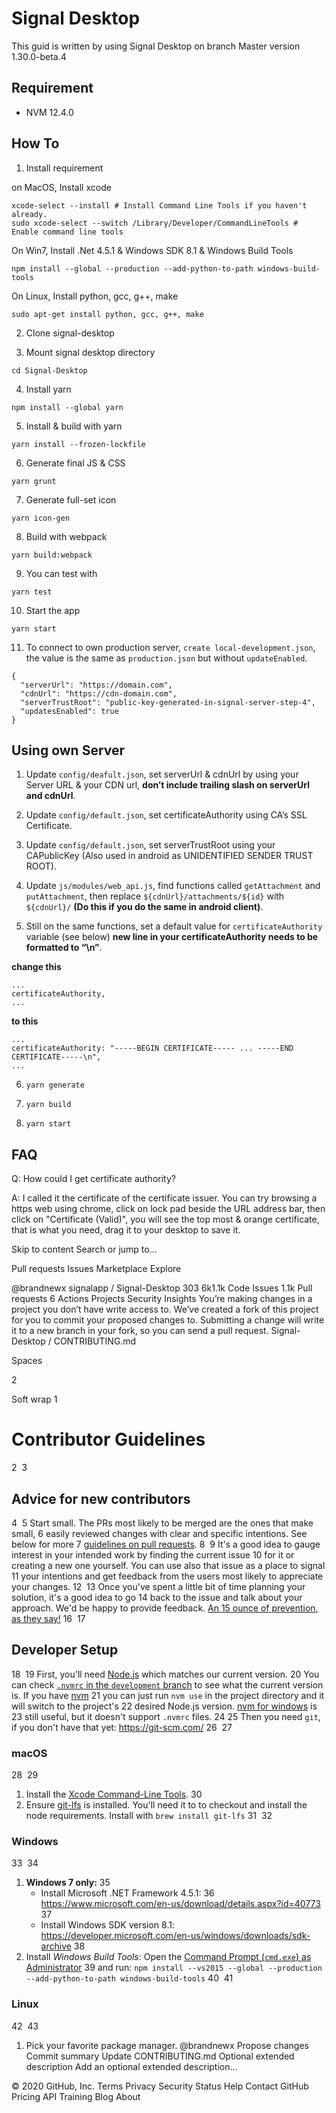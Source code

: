 # Signal Desktop
This guid is written by using Signal Desktop on branch Master version 1.30.0-beta.4

## Requirement
* NVM 12.4.0

## How To
1. Install requirement

on MacOS, Install xcode
```
xcode-select --install # Install Command Line Tools if you haven't already.
sudo xcode-select --switch /Library/Developer/CommandLineTools # Enable command line tools
```

On Win7, Install .Net 4.5.1 & Windows SDK 8.1 & Windows Build Tools
```
npm install --global --production --add-python-to-path windows-build-tools
```

On Linux, Install python, gcc, g++, make
```
sudo apt-get install python, gcc, g++, make
```

2. Clone signal-desktop

3. Mount signal desktop directory
```
cd Signal-Desktop
```

4. Install yarn
```
npm install --global yarn
```

5. Install & build with yarn
```
yarn install --frozen-lockfile
```

6. Generate final JS & CSS
```
yarn grunt
```

7. Generate full-set icon
```
yarn icon-gen
```

8. Build with webpack
```
yarn build:webpack
```

9. You can test with
```
yarn test 
```

10. Start the app
```
yarn start
```

11. To connect to own production server, `create local-development.json`, the value is the same as `production.json` but without `updateEnabled`.
```
{
  "serverUrl": "https://domain.com",
  "cdnUrl": "https://cdn-domain.com",
  "serverTrustRoot": "public-key-generated-in-signal-server-step-4",
  "updatesEnabled": true
}
```

## Using own Server
1. Update `config/deafult.json`, set serverUrl & cdnUrl by using your Server URL & your CDN url, **don’t include trailing slash on serverUrl and cdnUrl**.

2. Update `config/default.json`, set certificateAuthority using CA’s SSL Certificate.

3. Update `config/default.json`, set serverTrustRoot using your CAPublicKey (Also used in android as UNIDENTIFIED SENDER TRUST ROOT).

4. Update `js/modules/web_api.js`, find functions called `getAttachment` and `putAttachment`, then replace `${cdnUrl}/attachments/${id}` with `${cdnUrl}/` **(Do this if you do the same in android client)**.

5. Still on the same functions, set a default value for `certificateAuthority` variable (see below) **new line in your certificateAuthority needs to be formatted to “\n”**.

**change this**
```
...
certificateAuthority,
...
```


**to this**
```
...
certificateAuthority: "-----BEGIN CERTIFICATE----- ... -----END CERTIFICATE-----\n",
...
```


6. `yarn generate`

7. `yarn build`

8. `yarn start`


## FAQ
Q: How could I get certificate authority?

A: I called it the certificate of the certificate issuer. You can try browsing a https web using chrome, click on lock pad beside the URL address bar, then click on "Certificate (Valid)", you will see the top most & orange certificate, that is what you need, drag it to your desktop to save it.



Skip to content
Search or jump to…

Pull requests
Issues
Marketplace
Explore
 
@brandnewx 
signalapp
/
Signal-Desktop
303
6k1.1k
Code
Issues
1.1k
Pull requests
6
Actions
Projects
Security
Insights
You’re making changes in a project you don’t have write access to. We’ve created a fork of this project for you to commit your proposed changes to. Submitting a change will write it to a new branch in your fork, so you can send a pull request.
Signal-Desktop
/
CONTRIBUTING.md
 

Spaces

2

Soft wrap
1
# Contributor Guidelines
2
​
3
## Advice for new contributors
4
​
5
Start small. The PRs most likely to be merged are the ones that make small,
6
easily reviewed changes with clear and specific intentions. See below for more
7
[guidelines on pull requests](#pull-requests).
8
​
9
It's a good idea to gauge interest in your intended work by finding the current issue
10
for it or creating a new one yourself. You can use also that issue as a place to signal
11
your intentions and get feedback from the users most likely to appreciate your changes.
12
​
13
Once you've spent a little bit of time planning your solution, it's a good idea to go
14
back to the issue and talk about your approach. We'd be happy to provide feedback. [An
15
ounce of prevention, as they say!](https://www.goodreads.com/quotes/247269-an-ounce-of-prevention-is-worth-a-pound-of-cure)
16
​
17
## Developer Setup
18
​
19
First, you'll need [Node.js](https://nodejs.org/) which matches our current version.
20
You can check [`.nvmrc` in the `development` branch](https://github.com/signalapp/Signal-Desktop/blob/development/.nvmrc) to see what the current version is. If you have [nvm](https://github.com/creationix/nvm)
21
you can just run `nvm use` in the project directory and it will switch to the project's
22
desired Node.js version. [nvm for windows](https://github.com/coreybutler/nvm-windows) is
23
still useful, but it doesn't support `.nvmrc` files.
24
​
25
Then you need `git`, if you don't have that yet: https://git-scm.com/
26
​
27
### macOS
28
​
29
1.  Install the [Xcode Command-Line Tools](http://osxdaily.com/2014/02/12/install-command-line-tools-mac-os-x/).
30
2.  Ensure [git-lfs](https://github.com/git-lfs/git-lfs/wiki/Installation) is installed. You'll need it to to checkout and install the node requirements. Install with `brew install git-lfs`
31
​
32
### Windows
33
​
34
1.  **Windows 7 only:**
35
    - Install Microsoft .NET Framework 4.5.1:
36
      https://www.microsoft.com/en-us/download/details.aspx?id=40773
37
    - Install Windows SDK version 8.1: https://developer.microsoft.com/en-us/windows/downloads/sdk-archive
38
1.  Install _Windows Build Tools_: Open the [Command Prompt (`cmd.exe`) as Administrator](<https://technet.microsoft.com/en-us/library/cc947813(v=ws.10).aspx>)
39
    and run: `npm install --vs2015 --global --production --add-python-to-path windows-build-tools`
40
​
41
### Linux
42
​
43
1.  Pick your favorite package manager.
@brandnewx
Propose changes
Commit summary
Update CONTRIBUTING.md
Optional extended description
Add an optional extended description…
 
© 2020 GitHub, Inc.
Terms
Privacy
Security
Status
Help
Contact GitHub
Pricing
API
Training
Blog
About
